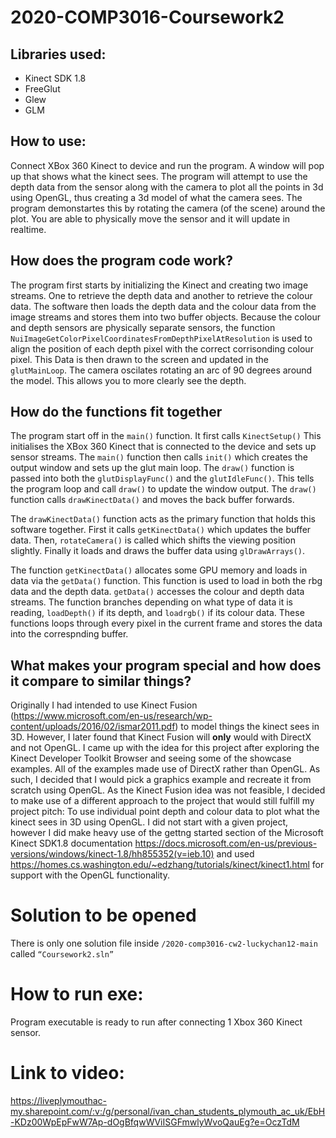 # 2020-COMP3016-Coursework2
## Libraries used:
- Kinect SDK 1.8
- FreeGlut
- Glew
- GLM

## How to use:
Connect XBox 360 Kinect to device and run the program. A window will pop up that shows what the kinect sees. The program will attempt to use the depth data from the sensor along with the camera to plot all the points in 3d using OpenGL, thus creating a 3d model of what the camera sees. The program demonstartes this by rotating the camera (of the scene) around the plot. You are able to physically move the sensor and it will update in realtime.


## How does the program code work?
The program first starts by initializing the Kinect and creating two image streams. One to retrieve the depth data and another to retrieve the colour data. The software then loads the depth data and the colour data from the image streams and stores them into two buffer objects. Because the colour and depth sensors are physically separate sensors, the function `NuiImageGetColorPixelCoordinatesFromDepthPixelAtResolution` is used to align the position of each depth pixel with the correct corrisonding colour pixel. This Data is then drawn to the screen and updated in the `glutMainLoop`. The camera oscilates rotating an arc of 90 degrees around the model. This allows you to more clearly see the depth.


## How do the functions fit together
The program start off in the `main()` function. It first calls `KinectSetup()` This initialises the XBox 360 Kinect that is connected to the device and sets up sensor streams.
The `main()` function then calls `init()` which creates the output window and sets up the glut main loop. The `draw()` function is passed into both the `glutDisplayFunc()` and the `glutIdleFunc()`. This tells the program loop and call `draw()` to update the window output. 
The `draw()` function calls `drawKinectData()` and moves the back buffer forwards. 

The `drawKinectData()` function acts as the primary function that holds this software together. First it calls `getKinectData()` which updates the buffer data. Then, `rotateCamera()` is called which shifts the viewing position slightly. Finally it loads and draws the buffer data using `glDrawArrays()`. 

The function `getKinectData()` allocates some GPU memory and loads in data via the `getData()` function. This function is used to load in both the rbg data and the depth data.
`getData()` accesses the colour and depth data streams. The function branches depending on what type of data it is reading, `loadDepth()` if its depth, and `loadrgb()` if its colour data. These functions loops through every pixel in the current frame and stores the data into the correspnding buffer.


## What makes your program special and how does it compare to similar things?
Originally I had intended to use Kinect Fusion (https://www.microsoft.com/en-us/research/wp-content/uploads/2016/02/ismar2011.pdf) to model things the kinect sees in 3D. However, I later found that Kinect Fusion will **only** would with DirectX and not OpenGL. 
I came up with the idea for this project after exploring the Kinect Developer Toolkit Browser and seeing some of the showcase examples. All of the examples made use of DirectX rather than OpenGL. As such, I decided that I would pick a graphics example and recreate it from scratch using OpenGL. As the Kinect Fusion idea was not feasible, I decided to make use of a different approach to the project that would still fulfill my project pitch: To use individual point depth and colour data to plot what the kinect sees in 3D using OpenGL. 
I did not start with a given project, however I did make heavy use of the gettng started section of the Microsoft Kinect SDK1.8 documentation https://docs.microsoft.com/en-us/previous-versions/windows/kinect-1.8/hh855352(v=ieb.10) and used https://homes.cs.washington.edu/~edzhang/tutorials/kinect/kinect1.html for support with the OpenGL functionality. 
# Solution to be opened
There is only one solution file inside `/2020-comp3016-cw2-luckychan12-main` called `“Coursework2.sln”`

# How to run exe:
Program executable is ready to run after connecting 1 Xbox 360 Kinect sensor.

# Link to video:
https://liveplymouthac-my.sharepoint.com/:v:/g/personal/ivan_chan_students_plymouth_ac_uk/EbH-KDz00WpEpFwW7Ap-dOgBfqwWViISGFmwlyWvoQauEg?e=OczTdM
